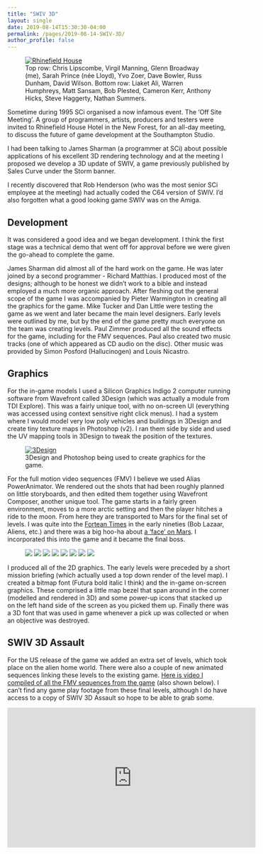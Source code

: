 ```yaml
---
title: "SWIV 3D"
layout: single
date: 2019-08-14T15:30:30-04:00
permalink: /pages/2019-08-14-SWIV-3D/
author_profile: false
---
```


<figure class="half" class="align-right"> <!-- style="width: 400px" -->
  <a href="/assets/images/SWIV3D/RhinefieldHouse.jpg"><img src="/assets/images/SWIV3D/RhinefieldHouse.jpg" alt="Rhinefield House"></a>
  <figcaption>Top row: Chris Lipscombe, Virgil Manning, Glenn Broadway (me), Sarah Prince (née Lloyd), Yvo Zoer, Dave Bowler, Russ Dunham, David Wilson.
Bottom row: Liaket Ali, Warren Humphreys, Matt Sansam, Bob Plested, Cameron Kerr, Anthony Hicks, Steve Haggerty, Nathan Summers.</figcaption>
</figure>

Sometime during 1995 SCi organised a now infamous event. The ‘Off Site Meeting’. A group of programmers, artists, producers and testers were invited to Rhinefield House Hotel in the New Forest, for an all-day meeting, to discuss the future of game development at the Southampton Studio.

I had been talking to James Sharman (a programmer at SCi) about possible applications of his excellent 3D rendering technology and at the meeting I proposed we develop a 3D update of SWIV, a game previously published by Sales Curve under the Storm banner.

I recently discovered that Rob Henderson (who was the most senior SCi employee at the meeting) had actually coded the C64 version of SWIV. I’d also forgotten what a good looking game SWIV was on the Amiga.

## Development

It was considered a good idea and we began development. I think the first stage was a technical demo that went off for approval before we were given the go-ahead to complete the game.

James Sharman did almost all of the hard work on the game. He was later joined by a second programmer - Richard Matthias. I produced most of the designs; although to be honest we didn’t work to a bible and instead employed a much more organic approach. After fleshing out the general scope of the game I was accompanied by Pieter Warmington in creating all the graphics for the game. Mike Tucker and Dan Little were testing the game as we went and later became the main level designers. Early levels were outlined by me, but by the end of the game pretty much everyone on the team was creating levels. Paul Zimmer produced all the sound effects for the game, including for the FMV sequences. Paul also created two music tracks (one of which appeared as CD audio on the disc). Other music was provided by Simon Posford (Hallucinogen) and Louis Nicastro.

## Graphics

For the in-game models I used a Silicon Graphics Indigo 2 computer running software from Wavefront called 3Design (which was actually a module from TDI Explore). This was a fairly unique tool, with no on-screen UI (everything was accessed using context sensitive right click menus). I had a system where I would model very low poly vehicles and buildings in 3Design and create tiny texture maps in Photoshop (v2). I ran them side by side and used the UV mapping tools in 3Design to tweak the position of the textures.

<figure>
  <a href="{{ site.url }}{{ site.baseurl }}/assets/images/SWIV3D/Swiv3Des.jpg"><img src="{{ site.url }}{{ site.baseurl }}/assets/images/SWIV3D/Swiv3Des.jpg" alt="3Design"></a>
  <figcaption>3Design and Photoshop being used to create graphics for the game.</figcaption>
</figure>

For the full motion video sequences (FMV) I believe we used Alias PowerAnimator. We rendered out the shots that had been roughly planned on little storyboards, and then edited them together using Wavefront Composer, another unique tool. The game starts in a fairly green environment, moves to a more arctic setting and then the player hitches a ride to the moon. From here they are transported to Mars for the final set of levels. I was quite into the [Fortean Times](https://en.wikipedia.org/wiki/Fortean_Times) in the early nineties (Bob Lazaar, Aliens, etc.) and there was a big hoo-ha about [a ‘face’ on Mars](https://en.wikipedia.org/wiki/Cydonia_(Mars)). I incorporated this into the game and it became the final boss.

<figure class="fourth">
    <a href="/assets/images/SWIV3D/swiv3D-box-art.jpg"><img src="/assets/images/SWIV3D/swiv3D-box-art-s.jpg"></a>
    <a href="/assets/images/SWIV3D/promo-mars1.jpg"><img src="/assets/images/SWIV3D/promo-mars1-s.jpg"></a>
    <a href="/assets/images/SWIV3D/promo-mars2.jpg"><img src="/assets/images/SWIV3D/promo-mars2-s.jpg"></a>
    <a href="/assets/images/SWIV3D/promo-orbg.jpg"><img src="/assets/images/SWIV3D/promo-orbg-s.jpg"></a>
    <a href="/assets/images/SWIV3D/swiv3d-storyboard-01.jpg"><img src="/assets/images/SWIV3D/swiv3d-storyboard-01-s.jpg"></a>
    <a href="/assets/images/SWIV3D/swiv3d-storyboard-02.jpg"><img src="/assets/images/SWIV3D/swiv3d-storyboard-02-s.jpg"></a>
    <a href="/assets/images/SWIV3D/swiv3d-storyboard-03.jpg"><img src="/assets/images/SWIV3D/swiv3d-storyboard-03-s.jpg"></a>
    <a href="/assets/images/SWIV3D/swiv3d-briefings.jpg"><img src="/assets/images/SWIV3D/swiv3d-briefings-s.jpg"></a>
</figure>

I produced all of the 2D graphics. The early levels were preceded by a short mission briefing (which actually used a top down render of the level map). I created a bitmap font (Futura bold italic I think) and the in-game on-screen graphics. These comprised a little map bezel that span around in the corner (modelled and rendered in 3D) and some power-up icons that stacked up on the left hand side of the screen as you picked them up. Finally there was a 3D font that was used in game whenever a pick up was collected or when an objective was destroyed.

## SWIV 3D Assault

For the US release of the game we added an extra set of levels, which took place on the alien home world. There were also a couple of new animated sequences linking these levels to the existing game. [Here is video I compiled of all the FMV sequences from the game](https://youtu.be/1qRdKur3UXo) (also shown below). I can’t find any game play footage from these final levels, although I do have access to a copy of SWIV 3D Assault so hope to be able to grab some.

<iframe width="560" height="315" src="https://www.youtube.com/embed/1qRdKur3UXo?si=dyq-P53nJVVZpOMM" title="YouTube video player" frameborder="0" allow="accelerometer; autoplay; clipboard-write; encrypted-media; gyroscope; picture-in-picture; web-share" allowfullscreen></iframe>


